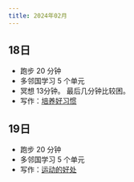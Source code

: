 ```yaml
---
title: 2024年02月
---
```


## 18日
* 跑步 20 分钟
* 多邻国学习 5 个单元
* 冥想 13分钟。 最后几分钟比较困。
* 写作：[培养好习惯](../../1-happiness/6-method/good-habbit.md)

## 19日
* 跑步 20 分钟
* 多邻国学习 5 个单元
* 写作：[运动的好处](../../2-health/1-sport/benefits.md)
